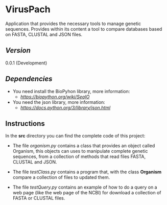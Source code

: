 # VirusPach
Application that provides the necessary tools to manage genetic sequences. Provides within its content a tool to compare databases based on FASTA, CLUSTAL and JSON files.
## _Version_
0.0.1 (Development)
## _Dependencies_
* You need install the BioPyhon library, more information:
    * _https://biopython.org/wiki/SeqIO_
* You need the json library, more information:
    * _https://docs.python.org/3/library/json.html_
## Instructions
In the **src** directory you can find the complete code of this project:

* The file _organism.py_ contains a class that provides an object
called Organism, this objects can uses to manipulate complete 
genetic sequences, from a collection of methods that read files FASTA, CLUSTAL and JSON.

* The file _testClass.py_ contains a program that, with the class
**Organism** compare a collection of files to updated them.

* The file _testQuery.py_ contains an example of how to do a
query on a web page (like the web page of the NCBI) for download
a collection of FASTA or CLUSTAL files.